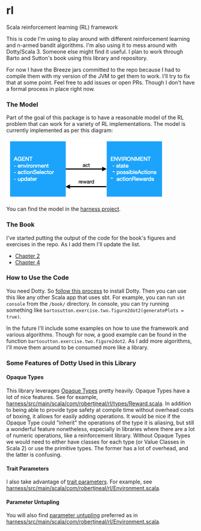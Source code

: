 # rl
Scala reinforcement learning (RL) framework

This is code I'm using to play around with different reinforcement learning and n-armed bandit algorithms.
I'm also using it to mess around with Dotty/Scala 3. Someone else might find it useful. I plan to work through 
Barto and Sutton's book using this library and repository.

For now I have the Breeze jars committed to the repo because I had to compile them with my version of the JVM 
to get them to work. I'll try to fix that at some point. Feel free to add issues or open PRs. Though I don't 
have a formal process in place right now.

### The Model

Part of the goal of this package is to have a reasonable model of the RL problem that can work for a variety of RL implementations. The model is currently implemented as per this diagram:

![RL Model](https://github.com/robertjneal/rl/blob/master/model.png?raw=true)

You can find the model in the [harness project](https://github.com/robertjneal/rl/tree/master/harness).

### The Book

I've started putting the output of the code for the book's figures and exercises in the repo. As I add them I'll update the list.

* [Chapter 2](https://github.com/robertjneal/rl/blob/master/book/src/main/scala/bartosutton/exercise/two/two.md)
* [Chapter 4](https://github.com/robertjneal/rl/blob/master/book/src/main/scala/bartosutton/exercise/four/four.md)

### How to Use the Code

You need Dotty. So [follow this process](https://dotty.epfl.ch) to install Dotty. Then you can use this like 
any other Scala app that uses sbt. For example, you can run `sbt console` from the `/book/` directory. In 
console, you can try running something like `bartosutton.exercise.two.figure2dot2(generatePlots = true)`.

In the future I'll include some examples on how to use the framework and various algorithms. Though for now, a 
good example can be found in the function `bartosutton.exercise.two.figure2dot2`. As I add more algorithms, 
I'll move them around to be consumed more like a library.

### Some Features of Dotty Used in this Library

#### Opaque Types

This library leverages [Opaque Types](https://dotty.epfl.ch/docs/reference/other-new-features/opaques.html) pretty heavily. Opaque Types have a lot of nice features. See for example, [harness/src/main/scala/com/robertjneal/rl/types/Reward.scala](https://github.com/robertjneal/rl/blob/master/harness/src/main/scala/com/robertjneal/rl/types/Reward.scala). In addition to being able to provide type safety at compile time without overhead costs of boxing, it allows for easily adding operations. It would be nice if the Opaque Type could "inherit" the operations of the type it is aliasing, but still a wonderful feature nonetheless, especially in libraries where there are a lot of numeric operations, like a reinforcement library. Without Opaque Types we would need to either have classes for each type (or Value Classes in Scala 2) or use the primitive types. The former has a lot of overhead, and the latter is confusing.

#### Trait Parameters

I also take advantage of [trait parameters](https://dotty.epfl.ch/docs/reference/other-new-features/trait-parameters.html). For example, see [harness/src/main/scala/com/robertjneal/rl/Environment.scala](https://github.com/robertjneal/rl/blob/master/harness/src/main/scala/com/robertjneal/rl/Environment.scala#L5). 

#### Parameter Untupling

You will also find [parameter untupling](https://dotty.epfl.ch/docs/reference/other-new-features/parameter-untupling.html) preferred as in [harness/src/main/scala/com/robertjneal/rl/Environment.scala](https://github.com/robertjneal/rl/blob/master/harness/src/main/scala/com/robertjneal/rl/Environment.scala#L37).
